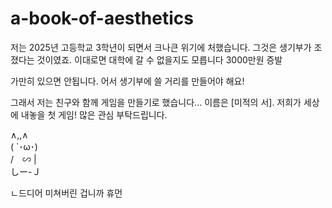 # a-book-of-aesthetics
저는 2025년 고등학교 3학년이 되면서 크나큰 위기에 처했습니다.
그것은 생기부가 조졌다는 것이였죠. 이대로면 대학에 갈 수 없을지도 모릅니다 3000만원 증발

가만히 있으면 안됩니다. 어서 생기부에 쓸 거리를 만들어야 해요!

그래서 저는 친구와 함께 게임을 만들기로 했습니다...
이름은 [미적의 서]. 저희가 세상에 내놓을 첫 게임! 많은 관심 부탁드립니다.

∧,,∧<br>
( `･ω･)<br>
/　∽ |<br>
しー-Ｊ<br>

ㄴ드디어 미쳐버린 겁니까 휴먼
